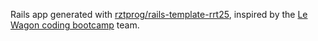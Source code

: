 Rails app generated with [rztprog/rails-template-rrt25](https://github.com/rztprog/rails-template-rrt25), inspired by the [Le Wagon coding bootcamp](https://www.lewagon.com) team.

